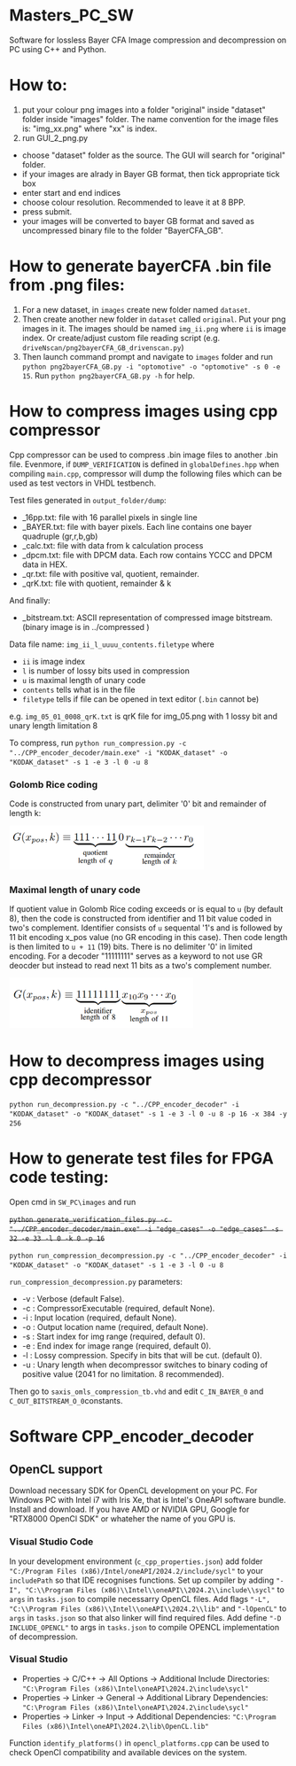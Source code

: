 # Masters_PC_SW
Software for lossless Bayer CFA Image compression and decompression on PC using C++ and Python.

# How to:
1. put your colour png images into a folder "original" inside "dataset" folder inside "images" folder. The name convention for the image files is: "img_xx.png" where "xx" is index.
2. run GUI_2_png.py
* choose "dataset" folder as the source. The GUI will search for "original" folder.
* if your images are alrady in Bayer GB format, then tick appropriate tick box
* enter start and end indices
* choose colour resolution. Recommended to leave it at 8 BPP.
* press submit.
* your images will be converted to bayer GB format and saved as uncompressed binary file to the folder "BayerCFA_GB".


# How to generate bayerCFA .bin file from .png files:
1. For a new dataset, in `images` create new folder named `dataset`. 
2. Then create another new folder in `dataset` called `original`. Put your png images in it. The images should be named `img_ii.png` where `ii` is image index. Or create/adjust custom file reading script (e.g. `driveNscan/png2bayerCFA_GB_drivenscan.py`)
3. Then launch command prompt and navigate to `images` folder and run `python png2bayerCFA_GB.py -i "optomotive" -o "optomotive" -s 0 -e 15`. Run `python png2bayerCFA_GB.py -h` for help.

# How to compress images using cpp compressor
Cpp compressor can be used to compress .bin image files to another .bin file. Evenmore, if `DUMP_VERIFICATION` is defined in `globalDefines.hpp` when compiling `main.cpp`, compressor will dump the following files which can be used as test vectors in VHDL testbench.

Test files generated in `output_folder/dump`:
- _16pp.txt: file with 16 parallel pixels in single line
- _BAYER.txt: file with bayer pixels. Each line contains one bayer quadruple (gr,r,b,gb)
- _calc.txt: file with data from k calculation process
- _dpcm.txt: file with DPCM data. Each row contains YCCC and DPCM data in HEX.
- _qr.txt: file with positive val, quotient, remainder.
- _qrK.txt: file with quotient, remainder & k

And finally:
- _bitstream.txt: ASCII representation of compressed image bitstream. (binary image is in ../compressed )

Data file name:
`img_ii_l_uuuu_contents.filetype` where 
- `ii` is image index
- `l` is number of lossy bits used in compression
- `u` is maximal length of unary code
- `contents` tells what is in the file
- `filetype` tells if file can be opened in text editor (`.bin` cannot be)

e.g. `img_05_01_0008_qrK.txt` is qrK file for img_05.png with 1 lossy bit and unary length limitation 8

To compress, run `python run_compression.py -c "../CPP_encoder_decoder/main.exe" -i "KODAK_dataset" -o "KODAK_dataset" -s 1 -e 3 -l 0 -u 8`

### Golomb Rice coding

Code is constructed from unary part, delimiter '0' bit and remainder of length k:

<img src="GR_code.png" alt="Alt Text" height="80">


### Maximal length of unary code
If quotient value in Golomb Rice coding exceeds or is equal to `u` (by default 8), then the code is constructed from identifier and 11 bit value coded in two's complement. Identifier consists of `u` sequental '1's and is followed by 11 bit encoding x_pos value (no GR encoding in this case). Then code length is then limited to `u + 11` (19) bits. There is no delimiter '0' in limited encoding. For a decoder "11111111" serves as a keyword to not use GR deocder but instead to read next 11 bits as a two's complement number.


<img src="GR_code_limited.png" alt="Alt Text" height="90">




# How to decompress images using cpp decompressor
`python run_decompression.py -c "../CPP_encoder_decoder" -i "KODAK_dataset" -o "KODAK_dataset" -s 1 -e 3 -l 0 -u 8 -p 16 -x 384 -y 256`

# How to generate test files for FPGA code testing:
Open cmd in `SW_PC\images` and run 

~~`python generate_verification_files.py -c "../CPP_encoder_decoder/main.exe" -i "edge_cases" -o "edge_cases" -s 32 -e 33 -l 0 -k 0 -p 16`~~ 

`python run_compression_decompression.py -c "../CPP_encoder_decoder" -i "KODAK_dataset" -o "KODAK_dataset" -s 1 -e 3 -l 0 -u 8`

`run_compression_decompression.py` parameters: 
- -v : Verbose (default False).
- -c : CompressorExecutable (required, default None).
- -i : Input location (required, default None).
- -o : Output location name (required, default None).
- -s : Start index for img range (required, default 0).
- -e : End index for image range (required, default 0).
- -l : Lossy compression. Specify in bits that will be cut. (default 0).
- -u : Unary length when decompressor switches to binary coding of positive value (2041 for no limitation. 8 recommended).

Then go to `saxis_omls_compression_tb.vhd` and edit `C_IN_BAYER_0` and `C_OUT_BITSTREAM_O_0`constants.

# Software CPP_encoder_decoder

## OpenCL support

Download necessary SDK for OpenCL development on your PC. For Windows PC with Intel i7 with Iris Xe, that is Intel's OneAPI software bundle. Install and download. If you have AMD or NVIDIA GPU, Google for "RTX8000 OpenCl SDK" or whateher the name of you GPU is.

### Visual Studio Code
In your development environment (`c_cpp_properties.json`) add folder `"C:/Program Files (x86)/Intel/oneAPI/2024.2/include/sycl"` to your `includePath` so that IDE recognises functions. Set up compiler by adding `"-I", "C:\\Program Files (x86)\\Intel\\oneAPI\\2024.2\\include\\sycl"` to `args` in `tasks.json` to compile necessarry OpenCL files. Add flags `"-L", "C:\\Program Files (x86)\\Intel\\oneAPI\\2024.2\\lib"` and `"-lOpenCL"` to `args` in `tasks.json` so that also linker will find required files. Add define `"-D INCLUDE_OPENCL"` to args in `tasks.json` to compile OPENCL implementation of decompression.

### Visual Studio

* Properties -> C/C++ -> All Options -> Additional Include Directories: `"C:\Program Files (x86)\Intel\oneAPI\2024.2\include\sycl"`
* Properties -> Linker -> General -> Additional Library Dependencies: `"C:\Program Files (x86)\Intel\oneAPI\2024.2\include\sycl"`
* Properties -> Linker -> Input -> Additional Dependencies: `"C:\Program Files (x86)\Intel\oneAPI\2024.2\lib\OpenCL.lib"`

Function `identify_platforms()` in `opencl_platforms.cpp` can be used to check OpenCl compatibility and available devices on the system. 
